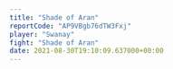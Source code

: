```yaml
---
title: "Shade of Aran"
reportCode: "AP9VBgb76dTW3Fxj"
player: "Swanay"
fight: "Shade of Aran"
date: 2021-08-30T19:10:09.637000+00:00
---
```

